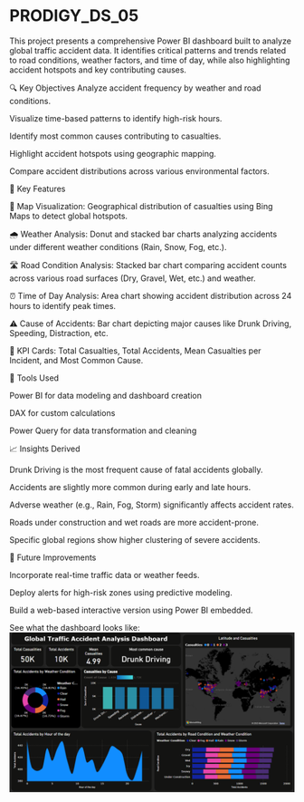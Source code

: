 # PRODIGY_DS_05
This project presents a comprehensive Power BI dashboard built to analyze global traffic accident data. It identifies critical patterns and trends related to road conditions, weather factors, and time of day, while also highlighting accident hotspots and key contributing causes.


🔍 Key Objectives
Analyze accident frequency by weather and road conditions.

Visualize time-based patterns to identify high-risk hours.

Identify most common causes contributing to casualties.

Highlight accident hotspots using geographic mapping.

Compare accident distributions across various environmental factors.



📌 Key Features

📍 Map Visualization: Geographical distribution of casualties using Bing Maps to detect global hotspots.

🌧️ Weather Analysis: Donut and stacked bar charts analyzing accidents under different weather conditions (Rain, Snow, Fog, etc.).

🛣️ Road Condition Analysis: Stacked bar chart comparing accident counts across various road surfaces (Dry, Gravel, Wet, etc.) and weather.

⏰ Time of Day Analysis: Area chart showing accident distribution across 24 hours to identify peak times.

⚠️ Cause of Accidents: Bar chart depicting major causes like Drunk Driving, Speeding, Distraction, etc.

📌 KPI Cards: Total Casualties, Total Accidents, Mean Casualties per Incident, and Most Common Cause.



🚀 Tools Used

Power BI for data modeling and dashboard creation

DAX for custom calculations

Power Query for data transformation and cleaning



📈 Insights Derived

Drunk Driving is the most frequent cause of fatal accidents globally.

Accidents are slightly more common during early and late hours.

Adverse weather (e.g., Rain, Fog, Storm) significantly affects accident rates.

Roads under construction and wet roads are more accident-prone.

Specific global regions show higher clustering of severe accidents.



🧠 Future Improvements

Incorporate real-time traffic data or weather feeds.

Deploy alerts for high-risk zones using predictive modeling.

Build a web-based interactive version using Power BI embedded.


See what the dashboard looks like: ![Dashboard Preview](https://github.com/tanvi-patel08/PRODIGY_DS_05/blob/main/snapshot%20of%20task%205.png)


